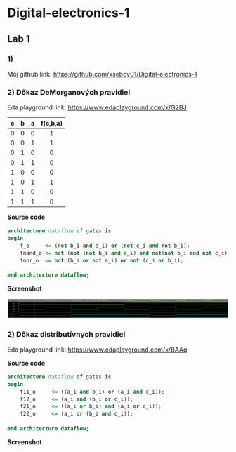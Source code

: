 # Digital-electronics-1
## Lab 1
### 1)
Môj github link: https://github.com/xsebov01/Digital-electronics-1 

### 2) Dôkaz DeMorganových pravidiel
Eda playground link: https://www.edaplayground.com/x/G2BJ

| **c** | **b** |**a** | **f(c,b,a)** |
| :-: | :-: | :-: | :-: |
| 0 | 0 | 0 | 1 |
| 0 | 0 | 1 | 1 |
| 0 | 1 | 0 | 0 |
| 0 | 1 | 1 | 0 |
| 1 | 0 | 0 | 0 |
| 1 | 0 | 1 | 1 |
| 1 | 1 | 0 | 0 |
| 1 | 1 | 1 | 0 |


**Source code**

```vhdl
architecture dataflow of gates is
begin
    f_o     <= (not b_i and a_i) or (not c_i and not b_i);
   	fnand_o <= not (not (not b_i and a_i) and not(not b_i and not c_i));
  	fnor_o  <= not (b_i or not a_i) or not (c_i or b_i);
  
end architecture dataflow;
```
**Screenshot**

![Equations](images/demorgans.png)

### 2) Dôkaz distributívnych pravidiel

Eda playground link: https://www.edaplayground.com/x/BAAq

**Source code**

```vhdl
architecture dataflow of gates is
begin
    f11_o     <= ((a_i and b_i) or (a_i and c_i));
    f12_o     <= (a_i and (b_i or c_i));
    f21_o     <= ((a_i or b_i) and (a_i or c_i));
    f22_o     <= (a_i or (b_i and c_i));
    
end architecture dataflow;
```
**Screenshot**


